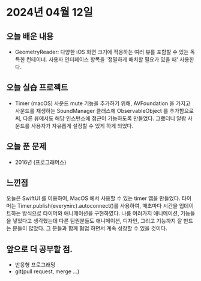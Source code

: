 # 2024년 04월 12일


## 오늘 배운 내용
- GeometryReader: 다양한 iOS 화면 크기에 적응하는 여러 뷰를 포함할 수 있는 독특한 컨테이너. 사용자 인터페이스 항목을 '정밀하게 배치할 필요가 있을 때' 사용한다.

## 오늘 실습 프로젝트
- Timer (macOS)
    사운드 mute 기능을 추가하기 위해, AVFoundation 을 가지고 사운드를 재생하는 SoundManager 클래스에 ObservableObject 를 추가함으로써, 다른 뷰에서도 해당 인스턴스에 접근이 가능하도록 만들었다. 그랬더니 알람 사운드를 사용자가 자유롭게 설정할 수 있게 하게 되었다.

## 오늘 푼 문제
- 2016년 (프로그래머스)


## 느낀점
오늘은 SwiftUI 를 이용하여, MacOS 에서 사용할 수 있는 timer 앱을 만들었다. 
타이머는 Timer.publish(every:on:in:).autoconnect()를 사용하여, 
매초마다 시간을 업데이트하는 방식으로 타이머와 애니메이션을 구현하였다.
나름 여러가지 애니메이션, 기능들을 넣었다고 생각했는데 다른 팀원분들도 애니메이션, 디자인, 그리고 기능까지 잘 만드는 분들이 많았다. 그 분들과 함께 협업 하면서 계속 성장할 수 있을 것이다.


## 앞으로 더 공부할 점. 
- 반응형 프로그래밍
- git(pull request, merge ...)